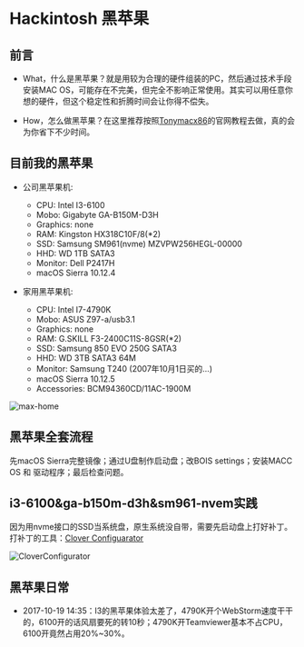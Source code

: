 # Hackintosh 黑苹果

## 前言

- What，什么是黑苹果？就是用较为合理的硬件组装的PC，然后通过技术手段安装MAC OS，可能存在不完美，但完全不影响正常使用。其实可以用任意你想的硬件，但这个稳定性和折腾时间会让你得不偿失。

- How，怎么做黑苹果？在这里推荐按照[Tonymacx86](https://www.tonymacx86.com/)的官网教程去做，真的会为你省下不少时间。

## 目前我的黑苹果

- 公司黑苹果机: 
  - CPU: Intel I3-6100
  - Mobo: Gigabyte  GA-B150M-D3H
  - Graphics: none
  - RAM: Kingston HX318C10F/8(*2)
  - SSD: Samsung SM961(nvme) MZVPW256HEGL-00000
  - HHD: WD 1TB SATA3
  - Monitor: Dell P2417H
  - macOS Sierra 10.12.4
  
- 家用黑苹果机:
  - CPU: Intel I7-4790K
  - Mobo: ASUS Z97-a/usb3.1
  - Graphics: none 
  - RAM: G.SKILL F3-2400C11S-8GSR(*2)
  - SSD: Samsung 850 EVO 250G SATA3
  - HHD: WD 3TB SATA3 64M 
  - Monitor: Samsung T240 (2007年10月1日买的...)
  - macOS Sierra 10.12.5
  - Accessories: BCM94360CD/11AC-1900M

![max-home](http://ofx24fene.bkt.clouddn.com//img/2017/mac_home.png)


## 黑苹果全套流程

先macOS Sierra完整镜像；通过U盘制作启动盘；改BOIS settings；安装MACC OS 和 驱动程序；最后检查问题。

## i3-6100&ga-b150m-d3h&sm961-nvem实践

因为用nvme接口的SSD当系统盘，原生系统没自带，需要先启动盘上打好补丁。打补丁的工具：[Clover Configuarator](http://www.insanelymac.com/forum/topic/282787-clover-v2-instructions/)

![CloverConfigurator](http://ofx24fene.bkt.clouddn.com//img/book/screenshot-CloverConfigurator.png)

## 黑苹果日常

- 2017-10-19 14:35：I3的黑苹果体验太差了，4790K开个WebStorm速度干干的，6100开的话风扇要死的转10秒；4790K开Teamviewer基本不占CPU，6100开竟然占用20%~30%。
